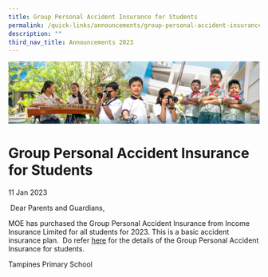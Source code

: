 ```yaml
---
title: Group Personal Accident Insurance for Students
permalink: /quick-links/announcements/group-personal-accident-insurance-for-students/
description: ""
third_nav_title: Announcements 2023
---
```

![](/images/AboutUs.jpg)

Group Personal Accident Insurance for Students
==============================================


11 Jan 2023

  

 Dear Parents and Guardians,

  

MOE has purchased the Group Personal Accident Insurance from Income Insurance Limited for all students for 2023. This is a basic accident insurance plan.  Do refer [here](/for-parents/group-personal-accident-insurance-for-students/) for the details of the Group Personal Accident Insurance for students.

  

Tampines Primary School